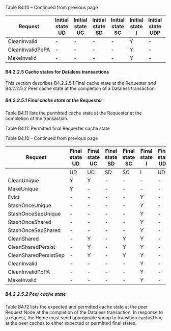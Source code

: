 Table B4.10 – Continued from previous page

| Request          | Initial state <br> UD | Initial state <br> UC | Initial state <br> SD | Initial state <br> SC | Initial state <br> I | Initial state <br> UDP | Initial state <br> UCE |
|------------------|-----------------------|-----------------------|-----------------------|-----------------------|----------------------|------------------------|------------------------|
| CleanInvalid     | -                     | -                     | -                     | -                     | Y                    | -                      | -                      |
| CleanInvalidPoPA | -                     | -                     | -                     | -                     | Y                    | -                      | -                      |
| MakeInvalid      | -                     | -                     | -                     | -                     | Y                    | -                      | -                      |

#### B4.2.2.5 Cache states for Dataless transactions

This section describes B4.2.2.5.1 Final cache state at the Requester and B4.2.2.5.2 Peer cache state at the completion of a Dataless transaction.

##### B4.2.2.5.1 Final cache state at the Requester

Table B4.11 lists the permitted cache state at the Requester at the completion of the transaction.

Table B4.11: Permitted final Requester cache state

Table B4.10 – Continued from previous page

| Request               | Final state <br> UD | Final state <br> UC | Final state <br> SD | Final state <br> SC | Final state <br> I | Final state <br> UDP | Final state <br> UCE |
|-----------------------|---------------------|---------------------|---------------------|---------------------|--------------------|----------------------|----------------------|
|                       | UD                  | UC                  | SD                  | SC                  | I                  | UDP                  | UCE                  |
| CleanUnique           | Y                   | Y                   | -                   | -                   | -                  | -                    | Y                    |
| MakeUnique            | Y                   | -                   | -                   | -                   | -                  | -                    | -                    |
| Evict                 | -                   | -                   | -                   | -                   | Y                  | -                    | -                    |
| StashOnceUnique       | -                   | -                   | -                   | -                   | Y                  | -                    | -                    |
| StashOnceSepUnique    | -                   | -                   | -                   | -                   | Y                  | -                    | -                    |
| StashOnceShared       | -                   | -                   | -                   | -                   | Y                  | -                    | -                    |
| StashOnceSepShared    | -                   | -                   | -                   | -                   | Y                  | -                    | -                    |
| CleanShared           | -                   | Y                   | -                   | Y                   | Y                  | -                    | -                    |
| CleanSharedPersist    | -                   | Y                   | -                   | Y                   | Y                  | -                    | -                    |
| CleanSharedPersistSep | -                   | Y                   | -                   | Y                   | Y                  | -                    | -                    |
| CleanInvalid          | -                   | -                   | -                   | -                   | Y                  | -                    | -                    |
| CleanInvalidPoPA      | -                   | -                   | -                   | -                   | Y                  | -                    | -                    |
| MakeInvalid           | -                   | -                   | -                   | -                   | Y                  | -                    | -                    |

##### B4.2.2.5.2 Peer cache state

Table B4.12 lists the expected and permitted cache state at the peer Request Node at the completion of the Dataless transaction. In response to a request, the Home must send appropriate snoop to transition cached line at the peer caches to either expected or permitted final states.